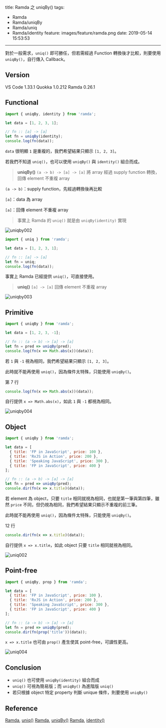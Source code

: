 title: Ramda 之 uniqBy()
tags:
  - Ramda
  - Ramda/uniqBy
  - Ramda/uniq
  - Ramda/identity
feature: images/feature/ramda.png
date: 2019-05-14 15:53:53
---
對於一般需求，`uniq()` 即可勝任，但若需經過 Function 轉換後才比較，則要使用 `uniqBy()`，自行傳入 Callback。

<!-- more -->

## Version

VS Code 1.33.1
Quokka 1.0.212
Ramda 0.26.1

## Functional

```javascript
import { uniqBy, identity } from 'ramda';

let data = [1, 2, 3, 1];

// fn :: [a] -> [a]
let fn = uniqBy(identity);
console.log(fn(data));
```

`data` 很明顯 `1` 是重複的，我們希望結果只顯示 `[1, 2, 3]`。

若我們不知道 `uniq()`，也可以使用 `uniqBy()` 與 `identity()` 組合而成。

> **uniqBy()**
> `(a -> b) -> [a] -> [a]`
> 將 array 經過 supply function 轉換，回傳 element 不重複 array

`(a -> b)`：supply function，先經過轉換後再比較

`[a]`：data 為 array

`[a]`：回傳 element 不重複 array

> 事實上 Ramda 的 `uniq()` 就是由 `uniqBy(identity)` 實現

![uniqby002](/images/ramda/uniqby/uniqby002.png)

```javascript
import { uniq } from 'ramda';

let data = [1, 2, 3, 1];

// fn :: [a] -> [a]
let fn = uniq;
console.log(fn(data));
```

事實上 Ramda 已經提供 `uniq()`，可直接使用。

> **uniq()**
> `[a] -> [a]`
> 回傳 element 不重複 array

![uniqby003](/images/ramda/uniqby/uniqby003.png)

## Primitive

```javascript
import { uniqBy } from 'ramda';

let data = [1, 2, 3, -1];

// fn :: (a -> b) -> [a] -> [a]
let fn = pred => uniqBy(pred);
console.log(fn(x => Math.abs(x))(data));
```

若 `1` 與 `-1` 視為相同，我們希望結果只顯示 `[1, 2, 3]`。

此時就不能再使用 `uniq()`，因為條件太特殊，只能使用 `uniqBy()`。

第 7 行

```javascript
console.log(fn(x => Math.abs(x))(data));
```

自行提供 `x => Math.abs(x)`，如此 `1` 與 `-1` 都視為相同。

![uniqby004](/images/ramda/uniqby/uniqby004.png)

## Object

```javascript
import { uniqBy } from 'ramda';

let data = [
  { title: 'FP in JavaScript', price: 100 },
  { title: 'RxJS in Action', price: 200 },
  { title: 'Speaking JavaScript', price: 300 },
  { title: 'FP in JavaScript', price: 400 }
];

// fn :: (a -> b) -> [a] -> [a]
let fn = pred => uniqBy(pred);
console.dir(fn(x => x.title)(data));
```

若 element 為 object，只要 `title` 相同就視為相同，也就是第一筆與第四筆，雖然 `price` 不同，但仍視為相同，我們希望結果只顯示不重複的前三筆。

此時就不能再使用 `uniq()`，因為條件太特殊，只能使用 `uniqBy()`。

12 行

```javascript
console.dir(fn(x => x.title)(data));
```

自行提供 `x => x.title`，如此 object 只要 `title` 相同就視為相同。

![uniq002](/images/ramda/uniqby/uniqby000.png)

## Point-free

```javascript
import { uniqBy, prop } from 'ramda';

let data = [
  { title: 'FP in JavaScript', price: 100 },
  { title: 'RxJS in Action', price: 200 },
  { title: 'Speaking JavaScript', price: 300 },
  { title: 'FP in JavaScript', price: 400 }
];

// fn :: (a -> b) -> [a] -> [a]
let fn = pred => uniqBy(pred);
console.dir(fn(prop('title'))(data));
```

`x => x.title` 也可由 `prop()` 產生使其 point-free，可讀性更高。


![uniq004](/images/ramda/uniqby/uniqby001.png)

## Conclusion

* `uniq()` 也可使用 `uniqBy(identity)` 組合而成
* `uniq()` 可視為簡易版；而 `uniqBy()` 為進階版 `uniq()`
* 若只根據 object 特定 property 判斷 unique 條件，則要使用 `uniqBy()`

## Reference

[Ramda](https://ramdajs.com), [uniq()](https://ramdajs.com/docs/#uniq)
[Ramda](https://ramdajs.com), [uniqBy()](https://ramdajs.com/docs/#uniqBy)
[Ramda](https://ramdajs.com), [identity()](https://ramdajs.com/docs/#identity)